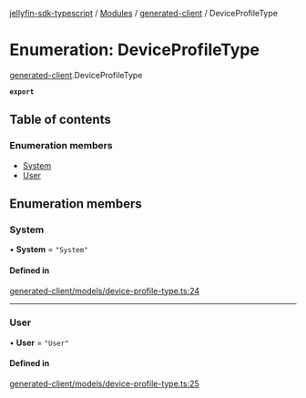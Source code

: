 [jellyfin-sdk-typescript](../README.md) / [Modules](../modules.md) / [generated-client](../modules/generated_client.md) / DeviceProfileType

# Enumeration: DeviceProfileType

[generated-client](../modules/generated_client.md).DeviceProfileType

**`export`**

## Table of contents

### Enumeration members

- [System](generated_client.DeviceProfileType.md#system)
- [User](generated_client.DeviceProfileType.md#user)

## Enumeration members

### System

• **System** = `"System"`

#### Defined in

[generated-client/models/device-profile-type.ts:24](https://github.com/thornbill/jellyfin-sdk-typescript/blob/350a9a5/src/generated-client/models/device-profile-type.ts#L24)

___

### User

• **User** = `"User"`

#### Defined in

[generated-client/models/device-profile-type.ts:25](https://github.com/thornbill/jellyfin-sdk-typescript/blob/350a9a5/src/generated-client/models/device-profile-type.ts#L25)
